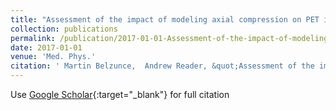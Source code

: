 ```yaml
---
title: "Assessment of the impact of modeling axial compression on PET image reconstruction"
collection: publications
permalink: /publication/2017-01-01-Assessment-of-the-impact-of-modeling-axial-compression-on-PET-image-reconstruction
date: 2017-01-01
venue: 'Med. Phys.'
citation: ' Martin Belzunce,  Andrew Reader, &quot;Assessment of the impact of modeling axial compression on PET image reconstruction.&quot; Med. Phys., 2017.'
---
```

Use [Google Scholar](https://scholar.google.com/scholar?q=Assessment+of+the+impact+of+modeling+axial+compression+on+PET+image+reconstruction){:target="_blank"} for full citation
